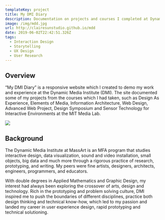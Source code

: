 ```yaml
---
templateKey: project
title: My DMI Diary
description: Documentation on projects and courses I completed at Dynamic Media Institute
image: /img/mdd.jpg
url: http://clairesunstudio.github.io/mdd
date: 2019-06-02T22:42:51.326Z
tags:
  - Interaction Design
  - Storytelling
  - UX Design
  - User Research
---
```

## Overview

“My DMI Diary” is a responsive website which I created to demo my work and experience at the Dynamic Media Institute (DMI). The site documented some of my projects from the courses which I had taken, such as Design As Experience, Elements of Media, Information Architecture, Web Design, Advanced Web Project, Design Symposium and Sensor Technology for Interactive Environments at the MIT Media Lab.

![](/img/mdd.jpg)

## Background

The Dynamic Media Institute at MassArt is an MFA program that studies interactive design, data visualization, sound and video installation, small objects, big data and much more through a rigorous practice of research, prototyping, and writing. My peers were fine artists, designers, architects, engineers, programmers, and educators.

With double degrees in Applied Mathematics and Graphic Design, my interest had always been exploring the crossover of arts, design and technology. Rich in the prototyping and problem solving culture, DMI inspired me to push the boundaries of different disciplines, practice both design thinking and technical know-how, which led to my passion and landed my career in user experience design, rapid prototyping and technical solutioning.